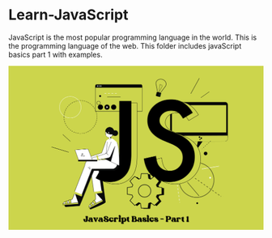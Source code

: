 # Learn-JavaScript
JavaScript is the most popular programming language in the world. This is the programming language of the web. This folder includes javaScript basics part 1 with examples.

<img src="./img/1.png" alt="image" width="1200px">
